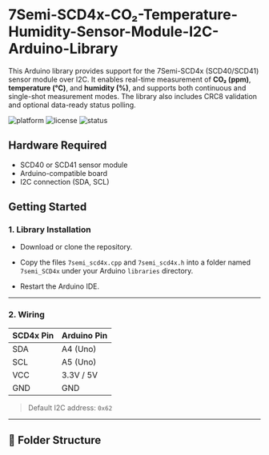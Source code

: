 # 7Semi-SCD4x-CO₂-Temperature-Humidity-Sensor-Module-I2C-Arduino-Library

This Arduino library provides support for the 7Semi-SCD4x (SCD40/SCD41) sensor module over I2C. It enables real-time measurement of **CO₂ (ppm)**, **temperature (°C)**, and **humidity (%)**, and supports both continuous and single-shot measurement modes. The library also includes CRC8 validation and optional data-ready status polling.

![platform](https://img.shields.io/badge/platform-arduino-blue.svg)
![license](https://img.shields.io/badge/license-MIT-green.svg)
![status](https://img.shields.io/badge/status-active-brightgreen.svg)



## Hardware Required

- SCD40 or SCD41 sensor module  
- Arduino-compatible board  
- I2C connection (SDA, SCL)

## Getting Started

### 1. Library Installation

- Download or clone the repository.

- Copy the files `7semi_scd4x.cpp` and `7semi_scd4x.h` into a folder named `7semi_SCD4x` under your Arduino `libraries` directory.

- Restart the Arduino IDE.

---

### 2. Wiring

| SCD4x Pin | Arduino Pin |
|-----------|--------------|
| SDA       | A4 (Uno)     |
| SCL       | A5 (Uno)     |
| VCC       | 3.3V / 5V    |
| GND       | GND          |

> Default I2C address: `0x62`  




---

## 📂 Folder Structure

